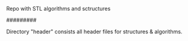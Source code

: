 Repo with STL algorithms and sctructures

#########

Directory "header" consists all header files for structures & algorithms.
